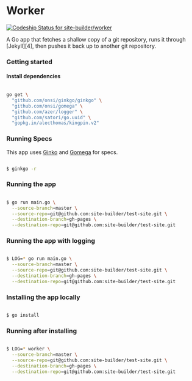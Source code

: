 # Worker

[ ![Codeship Status for site-builder/worker][3]](https://codeship.com/projects/75592)

A Go app that fetches a shallow copy of a git repository, runs it through [Jekyll][4], then pushes it back up to another git repository.

### Getting started

#### Install dependencies

```sh

go get \
  "github.com/onsi/ginkgo/ginkgo" \
  "github.com/onsi/gomega" \
  "github.com/azer/logger" \
  "github.com/satori/go.uuid" \
  "gopkg.in/alecthomas/kingpin.v2"

```

### Running Specs

This app uses [Ginko][1] and [Gomega][2] for specs.

```sh

$ ginkgo -r

```

### Running the app

```sh

$ go run main.go \
  --source-branch=master \
  --source-repo=git@github.com:site-builder/test-site.git \
  --destination-branch=gh-pages \
  --destination-repo=git@github.com:site-builder/test-site.git

```

### Running the app with logging

```sh

$ LOG=* go run main.go \
  --source-branch=master \
  --source-repo=git@github.com:site-builder/test-site.git \
  --destination-branch=gh-pages \
  --destination-repo=git@github.com:site-builder/test-site.git

```

### Installing the app locally

```sh

$ go install

```

### Running after installing

```sh

$ LOG=* worker \
  --source-branch=master \
  --source-repo=git@github.com:site-builder/test-site.git \
  --destination-branch=gh-pages \
  --destination-repo=git@github.com:site-builder/test-site.git

```

[1]: http://onsi.github.io/ginkgo/
[2]: http://onsi.github.io/gomega/
[3]: https://codeship.com/projects/b3384680-cac8-0132-98c9-22c60209e864/status?branch=master
